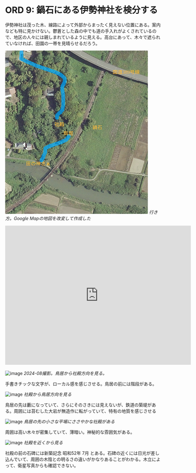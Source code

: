 # ORD 9: 鍋石にある伊勢神社を検分する

伊勢神社は茂った木、線路によって外部からまったく見えない位置にある。案内なども特に見かけない。鬱蒼とした森の中でも道の手入れがよくされているので、地区の人々には親しまれているように見える。高台にあって、木々で遮られていなければ、田園の一帯を見晴らせるだろう。

![image](./images/20240915map.png)
*行き方。Google Mapの地図を改変して作成した*

<iframe src="https://www.google.com/maps/embed?pb=!1m17!1m12!1m3!1d4358.630601738377!2d130.2199300765009!3d32.06273497397033!2m3!1f0!2f0!3f0!3m2!1i1024!2i768!4f13.1!3m2!1m1!2zMzLCsDAzJzQ1LjkiTiAxMzDCsDEzJzIxLjAiRQ!5e1!3m2!1sen!2sjp!4v1726374101863!5m2!1sen!2sjp" width="600" height="450" style="border:0;" allowfullscreen="" loading="lazy" referrerpolicy="no-referrer-when-downgrade"></iframe>

![image](./images/20240915sh1.jpg)
*2024-08撮影。鳥居から社殿方向を見る。*

手書きチックな文字が、ローカル感を感じさせる。鳥居の前には階段がある。

![image](./images/20240915sh3.jpg)
*社殿から鳥居方向を見る*

鳥居の先は藪になっていて、さらにそのさきには見えないが、鉄道の築堤がある。周囲には苔むした大岩が無造作に転がっていて、特有の地質を感じさせる

![image](./images/20240915sh2.jpg)
*鳥居の先の小さな平場にささやかな社殿がある*

周囲は高い木々が密集していて、薄暗い。神秘的な雰囲気がある。

![image](./images/20240915sh4.jpg)
*社殿を近くから見る*

社殿の前の石碑には新築記念 昭和52年 7月 とある。石碑の近くには日光が差し込んでいて、周囲の木陰との明るさの違いがかなりあることがわかる。木立によって、衛星写真からも確認できない。
